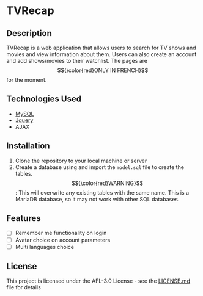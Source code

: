 # TVRecap

## Description
TVRecap is a web application that allows users to search for TV shows and movies and view information about them. Users can also create an account and add shows/movies to their watchlist. The pages are $${\color{red}ONLY IN FRENCH}$$ for the moment.

## Technologies Used
- [MySQL](https://www.mysql.com/)
- [Jquery](https://jquery.com/)
- AJAX

## Installation
1. Clone the repository to your local machine or server
2. Create a database using and import the `model.sql` file to create the tables.<br>
$${\color{red}WARNING}$$: This will overwrite any existing tables with the same name. This is a MariaDB database, so it may not work with other SQL databases.

## Features
- [ ] Remember me functionality on login
- [ ] Avatar choice on account parameters
- [ ] Multi languages choice

## License
This project is licensed under the AFL-3.0 License - see the [LICENSE.md](LICENSE.md) file for details
